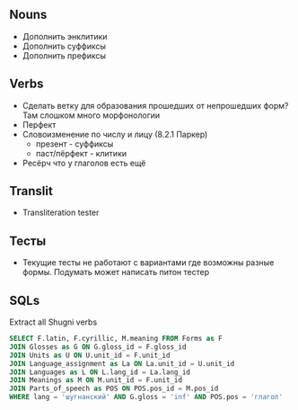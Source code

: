 ## Nouns
- Дополнить энклитики
- Дополнить суффиксы
- Дополнить префиксы
## Verbs
- Сделать ветку для образования прошедших от непрошедших форм? Там слошком много морфонологии
- Перфект
- Словоизменение по числу и лицу (8.2.1 Паркер)
    - презент - суффиксы
    - паст/пёрфект - клитики
- Ресёрч что у глаголов есть ещё
## Translit
- Transliteration tester
## Тесты
- Текущие тесты не работают с вариантами где возможны разные формы. 
Подумать может написать питон тестер

## SQLs
Extract all Shugni verbs
```sql
SELECT F.latin, F.cyrillic, M.meaning FROM Forms as F
JOIN Glosses as G ON G.gloss_id = F.gloss_id
JOIN Units as U ON U.unit_id = F.unit_id
JOIN Language_assignment as La ON La.unit_id = U.unit_id
JOIN Languages as L ON L.lang_id = La.lang_id
JOIN Meanings as M ON M.unit_id = F.unit_id
JOIN Parts_of_speech as POS ON POS.pos_id = M.pos_id
WHERE lang = 'шугнанский' AND G.gloss = 'inf' AND POS.pos = 'глагол'
```